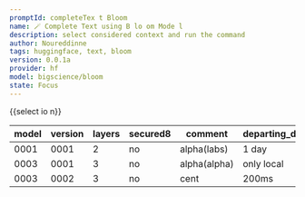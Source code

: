 ```yaml
---
promptId: completeTex t Bloom
name: 🪄 Complete Text using B lo om Mode l
description: select considered context and run the command
author: Noureddinne
tags: huggingface, text, bloom
version: 0.0.1a
provider: hf
model: bigscience/bloom
state: Focus
---
```

{{select io n}}

| model | version | layers | secured8 | comment      | departing_delay | lifetime     |
| ----- | ------- | ------ | -------- | ------------ | --------------- | ------------ |
| 0001  | 0001    | 2      | no       | alpha(labs)  | 1 day           | continueable |
| 0003  | 0001    | 3      | no       | alpha(alpha) | only local      | test fail    |
| 0003  | 0002    | 3      | no       | cent         | 200ms           | final        |

<!-- 3C56E76E -->
